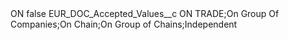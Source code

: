 <?xml version="1.0" encoding="UTF-8"?>
<CustomMetadata xmlns="http://soap.sforce.com/2006/04/metadata" xmlns:xsi="http://www.w3.org/2001/XMLSchema-instance" xmlns:xsd="http://www.w3.org/2001/XMLSchema">
    <label>ON</label>
    <protected>false</protected>
    <values>
        <field>EUR_DOC_Accepted_Values__c</field>
        <value xsi:type="xsd:string">ON TRADE;On Group Of Companies;On Chain;On Group of Chains;Independent</value>
    </values>
</CustomMetadata>
